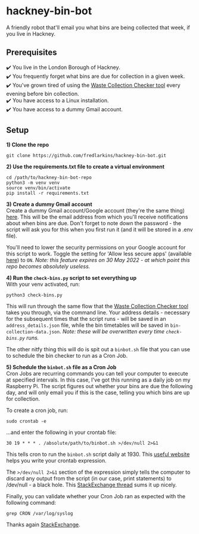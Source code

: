 # hackney-bin-bot
A friendly robot that'll email you what bins are being collected that week, if you live in Hackney.

## Prerequisites
✔️ You live in the London Borough of Hackney.  
✔️ You frequently forget what bins are due for collection in a given week.  
✔️ You've grown tired of using the [Waste Collection Checker tool](https://hackney-waste-pages.azurewebsites.net/) every evening before bin collection.  
✔️ You have access to a Linux installation.  
✔️ You have access to a dummy Gmail account.  

## Setup
**1) Clone the repo**
```
git clone https://github.com/fredlarkins/hackney-bin-bot.git
```

**2) Use the requirements.txt file to create a virtual environment**  
```
cd /path/to/hackney-bin-bot-repo
python3 -m venv venv
source venv/bin/activate
pip install -r requirements.txt
```

**3) Create a dummy Gmail account**  
Create a dummy Gmail account/Google account (they're the same thing) [here](https://accounts.google.com/signup/v2/webcreateaccount?flowName=GlifWebSignIn&flowEntry=SignUp). This will be the email address from which you'll receive notifications about when bins are due. Don't forget to note down the password - the script will ask you for this when you first run it (and it will be stored in a .env file).

You'll need to lower the security permissions on your Google account for this script to work. Toggle the setting for 'Allow less secure apps' (available [here](https://myaccount.google.com/lesssecureapps)) to `ON`. _Note: this feature expires on 30 May 2022 - at which point this repo becomes absolutely useless._

**4) Run the `check-bins.py` script to set everything up**  
With your venv activated, run:
```
python3 check-bins.py
```
This will run through the same flow that the [Waste Collection Checker tool](https://hackney-waste-pages.azurewebsites.net/) takes you through, via the command line. Your address details - necessary for the subsequent times that the script runs - will be saved in an `address_details.json` file, while the bin timetables will be saved in `bin-collection-data.json`. _Note: these will be overwritten every time `check-bins.py` runs._

The other nitfy thing this will do is spit out a `binbot.sh` file that you can use to schedule the bin checker to run as a Cron Job.

**5) Schedule the `binbot.sh` file as a Cron Job**  
Cron Jobs are recurring commands you can tell your computer to execute at specified intervals. In this case, I've got this running as a daily job on my Raspberry Pi. The script figures out whether your bins are due the following day, and will only email you if this is the case, telling you which bins are up for collection.

To create a cron job, run:
```
sudo crontab -e
```
...and enter the following in your crontab file:
```
30 19 * * * . /absolute/path/to/binbot.sh >/dev/null 2>&1
```
This tells cron to run the `binbot.sh` script daily at 1930. This [useful website](https://crontab.guru/) helps you write your crontab expression.

The `>/dev/null 2>&1` section of the expression simply tells the computer to discard any output from the script (in our case, print statements) to /dev/null - a black hole. This [StackExchange thread](https://unix.stackexchange.com/questions/163352/what-does-dev-null-21-mean-in-this-article-of-crontab-basics) sums it up nicely.

Finally, you can validate whether your Cron Job ran as expected with the following command:
```
grep CRON /var/log/syslog
```
Thanks again [StackExchange](https://askubuntu.com/questions/56683/where-is-the-cron-crontab-log).